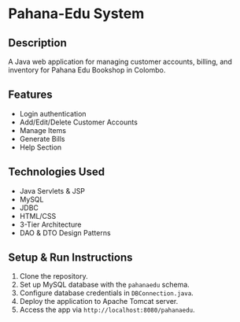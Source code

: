 # Pahana-Edu System

## Description
A Java web application for managing customer accounts, billing, and inventory for Pahana Edu Bookshop in Colombo.

## Features
- Login authentication
- Add/Edit/Delete Customer Accounts
- Manage Items
- Generate Bills
- Help Section

## Technologies Used
- Java Servlets & JSP
- MySQL
- JDBC
- HTML/CSS
- 3-Tier Architecture
- DAO & DTO Design Patterns

## Setup & Run Instructions
1. Clone the repository.
2. Set up MySQL database with the `pahanaedu` schema.
3. Configure database credentials in `DBConnection.java`.
4. Deploy the application to Apache Tomcat server.
5. Access the app via `http://localhost:8080/pahanaedu`.


